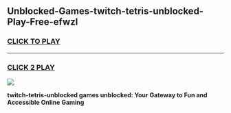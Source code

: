
## Unblocked-Games-twitch-tetris-unblocked-Play-Free-efwzl
<h3>
<a href="https://premium76.site?title=twitch-tetris-unblocked&ref=23A">CLICK TO PLAY</a></h3>
<hr>

<h3>
<a href="https://premium76.site?title=twitch-tetris-unblocked&ref=23A">CLICK 2 PLAY</a>
  
</h3>

<a href="https://premium76.site?title=twitch-tetris-unblocked&ref=23A"><img src="https://clearcache.store/games.png"></a>


**twitch-tetris-unblocked games unblocked: Your Gateway to Fun and Accessible Online Gaming**

